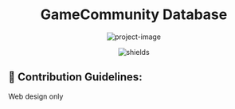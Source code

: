 <h1 align="center" id="title">GameCommunity Database</h1>

<p align="center"><img src="https://socialify.git.ci/Glazzier/GameCommunity-Database/image?description=1&amp;forks=1&amp;issues=1&amp;language=1&amp;name=1&amp;owner=1&amp;pulls=1&amp;stargazers=1&amp;theme=Light" alt="project-image"></p>

<p align="center"><img src="https://img.shields.io/github/languages/code-size/Glazzier/GameCommunity-Database?style=for-the-badge" alt="shields"></p>
<h2>🍰 Contribution Guidelines:</h2>

Web design only
